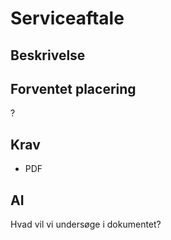 # Serviceaftale

## Beskrivelse

## Forventet placering

?

## Krav

- PDF

## AI

Hvad vil vi undersøge i dokumentet?
